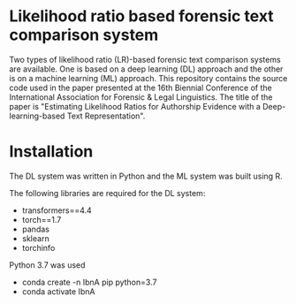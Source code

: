 # Likelihood ratio based forensic text comparison system

Two types of likelihood ratio (LR)-based forensic text comparison systems are available. One is based on a deep learning (DL) approach and the other is on a machine learning (ML) approach. This repository contains the source code used in the paper presented at the 16th Biennial Conference of the International Association for Forensic & Legal Linguistics. The title of the paper is "Estimating Likelihood Ratios for Authorship Evidence with a Deep-learning-based Text Representation".

# Installation

The DL system was written in Python and the ML system was built using R.

The following libraries are required for the DL system:

  * transformers==4.4
  * torch==1.7
  * pandas
  * sklearn
  * torchinfo

Python 3.7 was used
  * conda create -n IbnA pip python=3.7
  * conda activate IbnA


